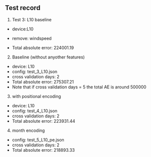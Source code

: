 ## Test record

1. Test 3: L10 baseline

- device:L10
- remove: windspeed

- Total absolute error: 224001.19

2. Baseline (without anyother features)

- device: L10
- config: test_3_L10.json
- cross validation days: 2
- Total absolute error: 275307.21
- Note that if cross validation days = 5 the total AE is around 500000

3. with positional encoding

- device: L10
- config: test_4_L10.json
- cross validation days: 2
- Total absolute error: 223931.44


4. month encoding

- config: test_5_L10_pe.json
- cross validation days: 2
- Total absolute error: 218893.33